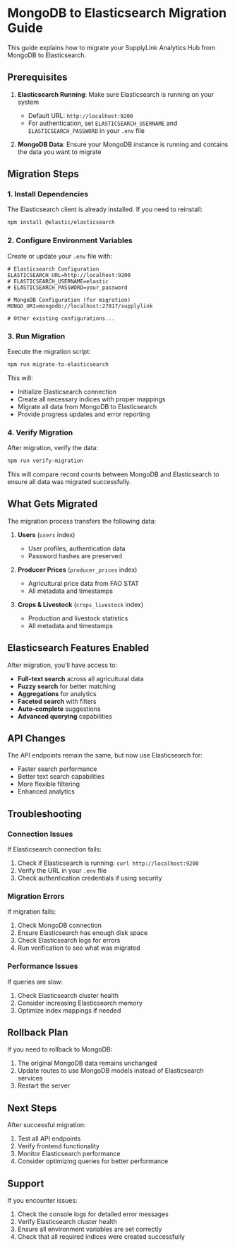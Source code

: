 # MongoDB to Elasticsearch Migration Guide

This guide explains how to migrate your SupplyLink Analytics Hub from MongoDB to Elasticsearch.

## Prerequisites

1. **Elasticsearch Running**: Make sure Elasticsearch is running on your system
   - Default URL: `http://localhost:9200`
   - For authentication, set `ELASTICSEARCH_USERNAME` and `ELASTICSEARCH_PASSWORD` in your `.env` file

2. **MongoDB Data**: Ensure your MongoDB instance is running and contains the data you want to migrate

## Migration Steps

### 1. Install Dependencies

The Elasticsearch client is already installed. If you need to reinstall:

```bash
npm install @elastic/elasticsearch
```

### 2. Configure Environment Variables

Create or update your `.env` file with:

```env
# Elasticsearch Configuration
ELASTICSEARCH_URL=http://localhost:9200
# ELASTICSEARCH_USERNAME=elastic
# ELASTICSEARCH_PASSWORD=your_password

# MongoDB Configuration (for migration)
MONGO_URI=mongodb://localhost:27017/supplylink

# Other existing configurations...
```

### 3. Run Migration

Execute the migration script:

```bash
npm run migrate-to-elasticsearch
```

This will:
- Initialize Elasticsearch connection
- Create all necessary indices with proper mappings
- Migrate all data from MongoDB to Elasticsearch
- Provide progress updates and error reporting

### 4. Verify Migration

After migration, verify the data:

```bash
npm run verify-migration
```

This will compare record counts between MongoDB and Elasticsearch to ensure all data was migrated successfully.

## What Gets Migrated

The migration process transfers the following data:

1. **Users** (`users` index)
   - User profiles, authentication data
   - Password hashes are preserved

2. **Producer Prices** (`producer_prices` index)
   - Agricultural price data from FAO STAT
   - All metadata and timestamps

3. **Crops & Livestock** (`crops_livestock` index)
   - Production and livestock statistics
   - All metadata and timestamps

## Elasticsearch Features Enabled

After migration, you'll have access to:

- **Full-text search** across all agricultural data
- **Fuzzy search** for better matching
- **Aggregations** for analytics
- **Faceted search** with filters
- **Auto-complete** suggestions
- **Advanced querying** capabilities

## API Changes

The API endpoints remain the same, but now use Elasticsearch for:

- Faster search performance
- Better text search capabilities
- More flexible filtering
- Enhanced analytics

## Troubleshooting

### Connection Issues

If Elasticsearch connection fails:

1. Check if Elasticsearch is running: `curl http://localhost:9200`
2. Verify the URL in your `.env` file
3. Check authentication credentials if using security

### Migration Errors

If migration fails:

1. Check MongoDB connection
2. Ensure Elasticsearch has enough disk space
3. Check Elasticsearch logs for errors
4. Run verification to see what was migrated

### Performance Issues

If queries are slow:

1. Check Elasticsearch cluster health
2. Consider increasing Elasticsearch memory
3. Optimize index mappings if needed

## Rollback Plan

If you need to rollback to MongoDB:

1. The original MongoDB data remains unchanged
2. Update routes to use MongoDB models instead of Elasticsearch services
3. Restart the server

## Next Steps

After successful migration:

1. Test all API endpoints
2. Verify frontend functionality
3. Monitor Elasticsearch performance
4. Consider optimizing queries for better performance

## Support

If you encounter issues:

1. Check the console logs for detailed error messages
2. Verify Elasticsearch cluster health
3. Ensure all environment variables are set correctly
4. Check that all required indices were created successfully

